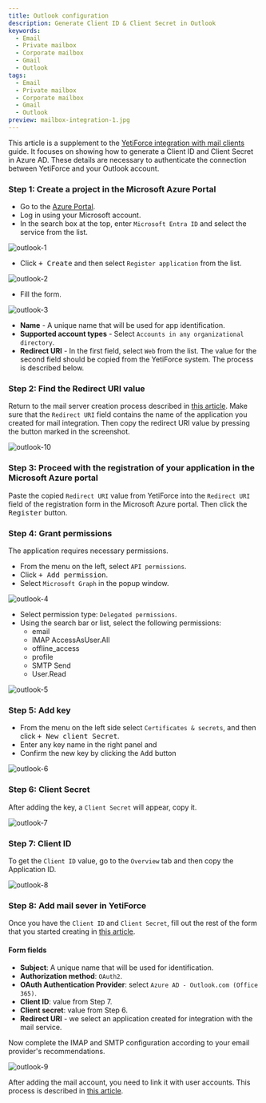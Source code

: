 ```yaml
---
title: Outlook configuration
description: Generate Client ID & Client Secret in Outlook
keywords:
  - Email
  - Private mailbox
  - Corporate mailbox
  - Gmail
  - Outlook
tags:
  - Email
  - Private mailbox
  - Corporate mailbox
  - Gmail
  - Outlook
preview: mailbox-integration-1.jpg
---
```


This article is a supplement to the [YetiForce integration with mail clients](/administrator-guides/integration/mailbox) guide.
It focuses on showing how to generate a Client ID and Client Secret in Azure AD. These details are necessary to authenticate the connection between YetiForce and your Outlook account.

### Step 1: Create a project in the Microsoft Azure Portal

- Go to the [Azure Portal](https://portal.azure.com/).
- Log in using your Microsoft account.
- In the search box at the top, enter `Microsoft Entra ID` and select the service from the list.

![outlook-1](outlook-1.jpg)

- Click <kbd>+ Create</kbd> and then select `Register application` from the list.

![outlook-2](outlook-2.jpg)

- Fill the form.

![outlook-3](outlook-3.jpg)

- **Name** - A unique name that will be used for app identification.
- **Supported account types** - Select `Accounts in any organizational directory`.
- **Redirect URI** - In the first field, select `Web` from the list. The value for the second field should be copied from the YetiForce system. The process is described below.

### Step 2: Find the Redirect URI value

Return to the mail server creation process described in [this article](/administrator-guides/integration/mailbox/#add-mail-server). Make sure that the `Redirect URI` field contains the name of the application you created for mail integration. Then copy the redirect URI value by pressing the button marked in the screenshot.

![outlook-10](outlook-10.jpg)

### Step 3: Proceed with the registration of your application in the Microsoft Azure portal

Paste the copied `Redirect URI` value from YetiForce into the `Redirect URI` field of the registration form in the Microsoft Azure portal. Then click the <kbd>Register</kbd> button.

### Step 4: Grant permissions

The application requires necessary permissions.

- From the menu on the left, select `API permissions`.
- Click <kbd>+ Add permission</kbd>.
- Select `Microsoft Graph` in the popup window.

![outlook-4](outlook-4.jpg)

- Select permission type: `Delegated permissions`.
- Using the search bar or list, select the following permissions:
  - email
  - IMAP AccessAsUser.All
  - offline_access
  - profile
  - SMTP Send
  - User.Read

![outlook-5](outlook-5.jpg)

### Step 5: Add key

- From the menu on the left side select `Certificates & secrets`, and then click <kbd>+ New client Secret</kbd>.
- Enter any key name in the right panel and
- Confirm the new key by clicking the <kbd>Add</kbd> button

![outlook-6](outlook-6.jpg)

### Step 6: Client Secret

After adding the key, a `Client Secret` will appear, copy it.

![outlook-7](outlook-7.jpg)

### Step 7: Client ID

To get the `Client ID` value, go to the `Overview` tab and then copy the Application ID.

![outlook-8](outlook-8.jpg)

### Step 8: Add mail sever in YetiForce

Once you have the `Client ID` and `Client Secret`, fill out the rest of the form that you started creating in [this article](/administrator-guides/integration/mailbox/#add-mail-server).

#### Form fields

- **Subject**: A unique name that will be used for identification.
- **Authorization method**: `OAuth2`.
- **OAuth Authentication Provider**: select `Azure AD - Outlook.com (Office 365)`.
- **Client ID**: value from Step 7.
- **Client secret**: value from Step 6.
- **Redirect URI** - we select an application created for integration with the mail service.

Now complete the IMAP and SMTP configuration according to your email provider's recommendations.

![outlook-9](outlook-9.jpg)

After adding the mail account, you need to link it with user accounts. This process is described in [this article](/administrator-guides/integration/mailbox#step-3-link-mail-server-with-user-accounts).
